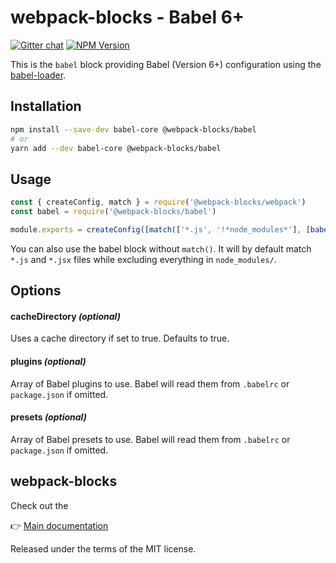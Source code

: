 # webpack-blocks - Babel 6+

[![Gitter chat](https://badges.gitter.im/webpack-blocks.svg)](https://gitter.im/webpack-blocks)
[![NPM Version](https://img.shields.io/npm/v/@webpack-blocks/babel.svg)](https://www.npmjs.com/package/@webpack-blocks/babel)

This is the `babel` block providing Babel (Version 6+) configuration using the
[babel-loader](https://github.com/babel/babel-loader).

## Installation

```sh
npm install --save-dev babel-core @webpack-blocks/babel
# or
yarn add --dev babel-core @webpack-blocks/babel
```

## Usage

```js
const { createConfig, match } = require('@webpack-blocks/webpack')
const babel = require('@webpack-blocks/babel')

module.exports = createConfig([match(['*.js', '!*node_modules*'], [babel(/* options */)])])
```

You can also use the babel block without `match()`. It will by default match `*.js` and `*.jsx`
files while excluding everything in `node_modules/`.

## Options

#### cacheDirectory _(optional)_

Uses a cache directory if set to true. Defaults to true.

#### plugins _(optional)_

Array of Babel plugins to use. Babel will read them from `.babelrc` or `package.json` if omitted.

#### presets _(optional)_

Array of Babel presets to use. Babel will read them from `.babelrc` or `package.json` if omitted.

## webpack-blocks

Check out the

👉 [Main documentation](https://github.com/andywer/webpack-blocks)

Released under the terms of the MIT license.
